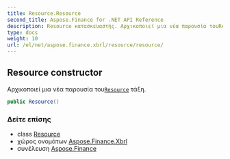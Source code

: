```yaml
---
title: Resource.Resource
second_title: Aspose.Finance for .NET API Reference
description: Resource κατασκευαστής. Αρχικοποιεί μια νέα παρουσία τουResource τάξη.
type: docs
weight: 10
url: /el/net/aspose.finance.xbrl/resource/resource/
---
```

## Resource constructor

Αρχικοποιεί μια νέα παρουσία του[`Resource`](../) τάξη.

```csharp
public Resource()
```

### Δείτε επίσης

* class [Resource](../)
* χώρος ονομάτων [Aspose.Finance.Xbrl](../../resource/)
* συνέλευση [Aspose.Finance](../../../)


